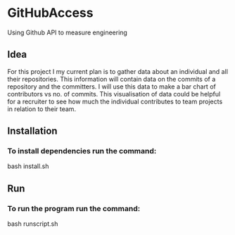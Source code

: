 # GitHubAccess
Using Github API to measure engineering

## Idea
For this project I my current plan is to gather data about an individual and all their repositories. This information will contain data on the commits of a repository and the committers. I will use this data to make a bar chart of contributors vs no. of commits. This visualisation of data could be helpful for a recruiter to see how much the individual contributes to team projects in relation to their team.

## Installation
### To install dependencies run the command:
bash install.sh

## Run
### To run the program run the command:
bash runscript.sh




